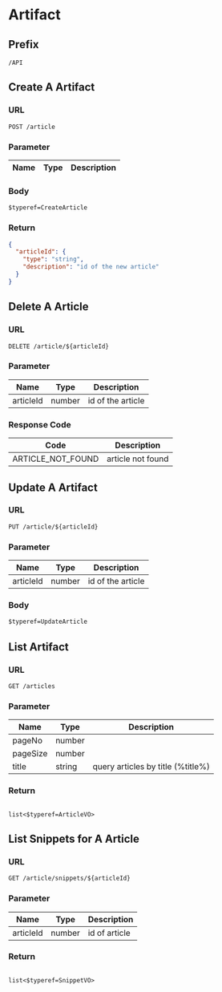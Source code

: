# Artifact

## Prefix

```
/API
```

## Create A Artifact

### URL

```
POST /article
```

### Parameter

| Name | Type | Description |
| --- | --- | --- |

### Body

```
$typeref=CreateArticle
```

### Return

```json
{
  "articleId": {
    "type": "string",
    "description": "id of the new article"
  }
}
```

## Delete A Article

### URL

```
DELETE /article/${articleId}
```

### Parameter

| Name | Type | Description |
| --- | --- | --- |
| articleId | number | id of the article |


### Response Code

| Code | Description       |
| --- |-------------------|
| ARTICLE_NOT_FOUND | article not found |


## Update A Artifact

### URL

```
PUT /article/${articleId}
```

### Parameter

| Name | Type | Description |
| --- | --- | --- |
| articleId | number | id of the article |

### Body

```default
$typeref=UpdateArticle
```

## List Artifact

### URL

```
GET /articles
```

### Parameter

| Name     | Type   | Description |
|----------|--------|-------|
| pageNo   | number |  |
| pageSize | number |  |
| title    | string | query articles by title (%title%) |

### Return

```

list<$typeref=ArticleVO>

```

## List Snippets for A Article

### URL

```
GET /article/snippets/${articleId}
```

### Parameter

| Name     | Type   | Description   |
|----------|--------|---------------|
| articleId   | number | id of article |

### Return

```

list<$typeref=SnippetVO>

```
